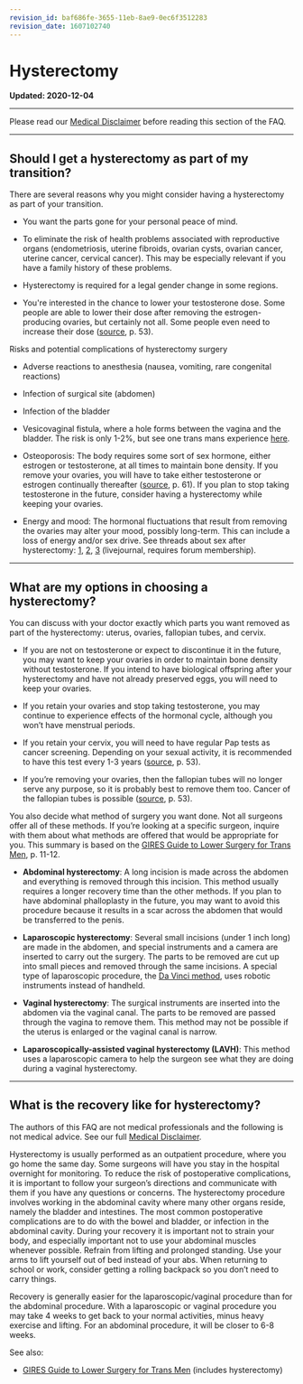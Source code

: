 ```yaml
---
revision_id: baf686fe-3655-11eb-8ae9-0ec6f3512283
revision_date: 1607102740
---
```


# Hysterectomy
**Updated: 2020-12-04**

***
Please read our [Medical Disclaimer](http://www.reddit.com/r/ftm/wiki/index#wiki_medical_disclaimer) before reading this section of the FAQ.

***
## Should I get a hysterectomy as part of my transition?

There are several reasons why you might consider having a hysterectomy as part of your transition.

* You want the parts gone for your personal peace of mind.

* To eliminate the risk of health problems associated with reproductive organs (endometriosis, uterine fibroids, ovarian cysts, ovarian cancer, uterine cancer, cervical cancer). This may be especially relevant if you have a family history of these problems.

* Hysterectomy is required for a legal gender change in some regions.

* You're interested in the chance to lower your testosterone dose. Some people are able to lower their dose after removing the estrogen-producing ovaries, but certainly not all. Some people even need to increase their dose ([source](https://lgbtqpn.ca/wp-content/uploads/2015/03/Medical-Therapy-and-HM-for-Transgender-Men_2005.pdf), p. 53).

Risks and potential complications of hysterectomy surgery

* Adverse reactions to anesthesia (nausea, vomiting, rare congenital reactions)

* Infection of surgical site (abdomen)

* Infection of the bladder

* Vesicovaginal fistula, where a hole forms between the vagina and the bladder. The risk is only 1-2%, but see one trans mans experience [here](https://genderoutlaw.wordpress.com/2009/04/14/spontaneous-healing-of-vvf/). 

* Osteoporosis: The body requires some sort of sex hormone, either estrogen or testosterone, at all times to maintain bone density. If you remove your ovaries, you will have to take either testosterone or estrogen continually thereafter ([source](https://lgbtqpn.ca/wp-content/uploads/2015/03/Medical-Therapy-and-HM-for-Transgender-Men_2005.pdf), p. 61). If you plan to stop taking testosterone in the future, consider having a hysterectomy while keeping your ovaries.

* Energy and mood: The hormonal fluctuations that result from removing the ovaries may alter your mood, possibly long-term. This can include a loss of energy and/or sex drive. See threads about sex after hysterectomy: [1](http://www.reddit.com/r/ftm/comments/14c2m4/hystooopho_help/), [2](http://www.reddit.com/r/ftm/comments/1z7pqr/loss_of_natural_lubrication_after_hysto/), [3](http://ftm.livejournal.com/5602624.html) (livejournal, requires forum membership).

***
## What are my options in choosing a hysterectomy?

You can discuss with your doctor exactly which parts you want removed as part of the hysterectomy: uterus, ovaries, fallopian tubes, and cervix.  

* If you are not on testosterone or expect to discontinue it in the future, you may want to keep your ovaries in order to maintain bone density without testosterone. If you intend to have biological offspring after your hysterectomy and have not already preserved eggs, you will need to keep your ovaries.  

* If you retain your ovaries and stop taking testosterone, you may continue to experience effects of the hormonal cycle, although you won’t have menstrual periods.

* If you retain your cervix, you will need to have regular Pap tests as cancer screening. Depending on your sexual activity, it is recommended to have this test every 1-3 years ([source](https://lgbtqpn.ca/wp-content/uploads/2015/03/Medical-Therapy-and-HM-for-Transgender-Men_2005.pdf), p. 53).

* If you’re removing your ovaries, then the fallopian tubes will no longer serve any purpose, so it is probably best to remove them too. Cancer of the fallopian tubes is possible ([source](https://lgbtqpn.ca/wp-content/uploads/2015/03/Medical-Therapy-and-HM-for-Transgender-Men_2005.pdf), p. 53).

You also decide what method of surgery you want done. Not all surgeons offer all of these methods. If you’re looking at a specific surgeon, inquire with them about what methods are offered that would be appropriate for you. This summary is based on the [GIRES Guide to Lower Surgery for Trans Men](https://www.gires.org.uk/wp-content/uploads/2014/08/lower-surgery.pdf), p. 11-12.

* **Abdominal hysterectomy**: A long incision is made across the abdomen and everything is removed through this incision. This method usually requires a longer recovery time than the other methods. If you plan to have abdominal phalloplasty in the future, you may want to avoid this procedure because it results in a scar across the abdomen that would be transferred to the penis.

* **Laparoscopic hysterectomy**: Several small incisions (under 1 inch long) are made in the abdomen, and special instruments and a camera are inserted to carry out the surgery. The parts to be removed are cut up into small pieces and removed through the same incisions. A special type of laparoscopic procedure, the [Da Vinci method](http://www.davincisurgery.com/da-vinci-gynecology/conditions/uterine-fibroids/hysterectomy.php), uses robotic instruments instead of handheld. 

* **Vaginal hysterectomy**: The surgical instruments are inserted into the abdomen via the vaginal canal. The parts to be removed are passed through the vagina to remove them. This method may not be possible if the uterus is enlarged or the vaginal canal is narrow.

* **Laparoscopically-assisted vaginal hysterectomy (LAVH)**: This method uses a laparoscopic camera to help the surgeon see what they are doing during a vaginal hysterectomy.

***
## What is the recovery like for hysterectomy?

The authors of this FAQ are not medical professionals and the following is not medical advice. See our full [Medical Disclaimer](http://www.reddit.com/r/ftm/wiki/index#wiki_medical_disclaimer).

Hysterectomy is usually performed as an outpatient procedure, where you go home the same day. Some surgeons will have you stay in the hospital overnight for monitoring. To reduce the risk of postoperative complications, it is important to follow your surgeon’s directions and communicate with them if you have any questions or concerns. The hysterectomy procedure involves working in the abdominal cavity where many other organs reside, namely the bladder and intestines. The most common postoperative complications are to do with the bowel and bladder, or infection in the abdominal cavity. During your recovery it is important not to strain your body, and especially important not to use your abdominal muscles whenever possible. Refrain from lifting and prolonged standing. Use your arms to lift yourself out of bed instead of your abs. When returning to school or work, consider getting a rolling backpack so you don’t need to carry things.

Recovery is generally easier for the laparoscopic/vaginal procedure than for the abdominal procedure. With a laparoscopic or vaginal procedure you may take 4 weeks to get back to your normal activities, minus heavy exercise and lifting. For an abdominal procedure, it will be closer to 6-8 weeks.

See also: 

* [GIRES Guide to Lower Surgery for Trans Men](https://www.gires.org.uk/wp-content/uploads/2014/08/lower-surgery.pdf) (includes hysterectomy)